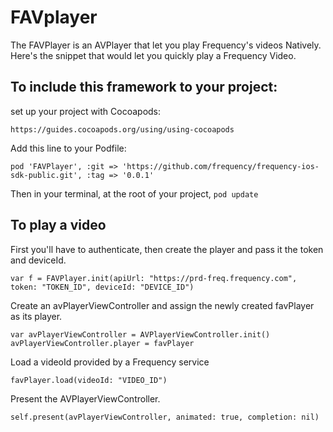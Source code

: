 # FAVplayer

The FAVPlayer is an AVPlayer that let you play Frequency's videos Natively.
Here's the snippet that would let you quickly play a Frequency Video.

## To include this framework to your project:

set up your project with Cocoapods:
```
https://guides.cocoapods.org/using/using-cocoapods
```
Add this line to your Podfile:
```
pod 'FAVPlayer', :git => 'https://github.com/frequency/frequency-ios-sdk-public.git', :tag => '0.0.1'
```
Then in your terminal, at the root of your project, `pod update`

## To play a video

First you'll have to authenticate, then create the player and pass it the token and deviceId.
```
var f = FAVPlayer.init(apiUrl: "https://prd-freq.frequency.com", token: "TOKEN_ID", deviceId: "DEVICE_ID")
```
Create an avPlayerViewController and assign the newly created favPlayer as its player.
```
var avPlayerViewController = AVPlayerViewController.init()
avPlayerViewController.player = favPlayer
```

Load a videoId provided by a Frequency service
```
favPlayer.load(videoId: "VIDEO_ID")
```
Present the AVPlayerViewController.
```
self.present(avPlayerViewController, animated: true, completion: nil)
```

